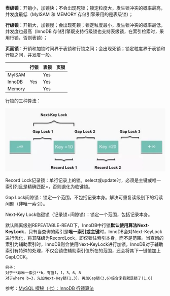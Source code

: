 
**表级锁**：开销小，加锁快；不会出现死锁；锁定粒度大，发生锁冲突的概率最高，并发度最低（MyISAM 和 MEMORY 存储引擎采用的是表级锁）；

**行级锁**：开销大，加锁慢；会出现死锁；锁定粒度最小，发生锁冲突的概率最低，并发度也最高（InnoDB 存储引擎既支持行级锁也支持表级锁，在索引检索时，采用行锁，否则表锁）；

**页面锁**：开销和加锁时间界于表锁和行锁之间；会出现死锁；锁定粒度界于表锁和行锁之间，并发度一般。

|        | 行锁  | 表锁  | 页锁  |
| ------ | --- | --- | --- |
| MyISAM |     | Yes |     |
| InnoDB | Yes | Yes |     |
| Memory |     | Yes |     |

行锁的三种算法：

![](assets/MySQL的行锁/行锁算法.webp)

Record Lock记录锁：单行记录上的锁。select或update时，必须是主键或唯一索引列且是精确匹配=，否则退化为临键锁。

Gap Lock间隙锁：锁定一个范围，不包括记录本身。解决可重复读级别下的幻读问题（非唯一索引）。

Next-Key Lock临键锁（记录锁+间隙锁）：锁定一个范围，包括记录本身。

默认隔离级别REPEATABLE-READ下，InnoDB中行锁**默认使用算法Next-KeyLock**，只有当查询的索引是**唯一索引或主键**时，InnoDB会对Next-KeyLock进行优化，将其降级为RecordLock，即仅锁住索引本身，而不是范围。当查询的索引为辅助索引时，InnoDB则会使用Next-KeyLock进行加锁。InnoDB对于辅助索引有特殊的处理，不仅会锁住辅助索引值所在的范围，还会将其下一键值加上GapLOCK。

```
例子：
对于**非唯一索引**b，有值1，1，3，6，8
对于where b=3，先加Next-Key锁(1,3]，再加Gap锁(3,6)综合来看就是锁了(1,6)
```

参考：[MySQL 探秘（七）：InnoDB 行锁算法](https://toutiao.io/posts/q34ohu/preview)

